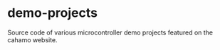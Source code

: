 # demo-projects
Source code of various microcontroller demo projects featured on the cahamo website.
